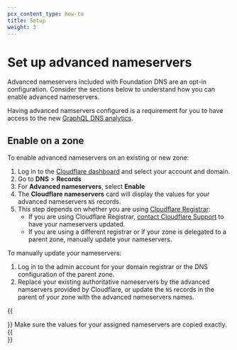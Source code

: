 ```yaml
---
pcx_content_type: how-to
title: Setup
weight: 3
---
```


# Set up advanced nameservers

Advanced nameservers included with Foundation DNS are an opt-in configuration. Consider the sections below to understand how you can enable advanced nameservers.

Having advanced namservers configured is a requirement for you to have access to the new [GraphQL DNS analytics](/dns/foundation-dns/graphql-analytics/).

## Enable on a zone

To enable advanced nameservers on an existing or new zone:

1. Log in to the [Cloudflare dashboard](https://dash.cloudflare.com/login) and select your account and domain.
2. Go to **DNS** > **Records**
3. For **Advanced nameservers**, select **Enable**
5. The **Cloudflare nameservers** card will display the values for your advanced nameservers `NS` records.
6. This step depends on whether you are using [Cloudflare Registrar](/registrar/):
    - If you are using Cloudflare Registrar, [contact Cloudflare Support](/support/contacting-cloudflare-support/) to have your nameservers updated.
    - If you are using a different registrar or if your zone is delegated to a parent zone, manually update your nameservers.

To manually update your nameservers:

1. Log in to the admin account for your domain registrar or the DNS configuration of the parent zone.
2. Replace your existing authoritative nameservers by the advanced namservers provided by Cloudflare, or update the `NS` records in the parent of your zone with the advanced nameservers names.

{{<Aside type="warning">}}
Make sure the values for your assigned nameservers are copied exactly.
{{</Aside>}}